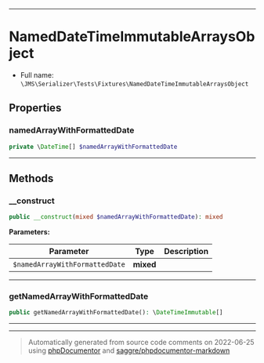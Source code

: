 ***

# NamedDateTimeImmutableArraysObject





* Full name: `\JMS\Serializer\Tests\Fixtures\NamedDateTimeImmutableArraysObject`



## Properties


### namedArrayWithFormattedDate



```php
private \DateTime[] $namedArrayWithFormattedDate
```






***

## Methods


### __construct



```php
public __construct(mixed $namedArrayWithFormattedDate): mixed
```








**Parameters:**

| Parameter | Type | Description |
|-----------|------|-------------|
| `$namedArrayWithFormattedDate` | **mixed** |  |




***

### getNamedArrayWithFormattedDate



```php
public getNamedArrayWithFormattedDate(): \DateTimeImmutable[]
```











***


***
> Automatically generated from source code comments on 2022-06-25 using [phpDocumentor](http://www.phpdoc.org/) and [saggre/phpdocumentor-markdown](https://github.com/Saggre/phpDocumentor-markdown)
